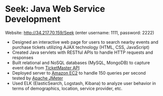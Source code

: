 # Seek: Java Web Service Development  
Website: http://34.217.70.159/Seek  (enter username: 1111, password: 2222)
* Designed an interactive web page for users to search nearby events and purchase tickets utilizing AJAX technology (HTML, CSS, JavaScript)
* Created Java servlets with RESTful APIs to handle HTTP requests and responses
* Built relational and NoSQL databases (MySQL, MongoDB) to capture event data from [TicketMaster API](https://developer.ticketmaster.com/products-and-docs/apis/discovery-api/v2/)
* Deployed server to [Amazon EC2](https://aws.amazon.com/ec2/) to handle 150 queries per second tested by [Apache JMeter](http://jmeter.apache.org/)
* Used ELK (ElasticSearch, Logstash, Kibana) to analyze user behavior in terms of demographics, location, service provider, etc. 
